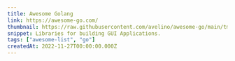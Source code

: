 ```yaml
---
title: Awesome Golang
link: https://awesome-go.com/
thumbnail: https://raw.githubusercontent.com/avelino/awesome-go/main/tmpl/assets/logo.png
snippet: Libraries for building GUI Applications.
tags: ["awesome-list", "go"]
createdAt: 2022-11-27T00:00:00.000Z
---
```

